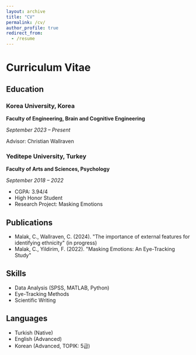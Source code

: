 ```yaml
---
layout: archive
title: "CV"
permalink: /cv/
author_profile: true
redirect_from:
  - /resume
---
```


<div class="cv-section">
  <h1>Curriculum Vitae</h1>

  <section class="cv-education">
    <h2>Education</h2>
    <div>
      <h3>Korea University, Korea</h3>
      <p><strong>Faculty of Engineering, Brain and Cognitive Engineering</strong></p>
      <p><em>September 2023 – Present</em></p>
      <p>Advisor: Christian Wallraven</p>
    </div>
    <div>
      <h3>Yeditepe University, Turkey</h3>
      <p><strong>Faculty of Arts and Sciences, Psychology</strong></p>
      <p><em>September 2018 – 2022</em></p>
      <ul>
        <li>CGPA: 3.94/4</li>
        <li>High Honor Student</li>
        <li>Research Project: Masking Emotions</li>
      </ul>
    </div>
  </section>

  <section class="cv-publications">
    <h2>Publications</h2>
    <ul>
      <li>Malak, C., Wallraven, C. (2024). "The importance of external features for identifying ethnicity" (in progress)</li>
      <li>Malak, C., Yildirim, F. (2022). "Masking Emotions: An Eye-Tracking Study"</li>
    </ul>
  </section>

  <section class="cv-skills">
    <h2>Skills</h2>
    <ul>
      <li>Data Analysis (SPSS, MATLAB, Python)</li>
      <li>Eye-Tracking Methods</li>
      <li>Scientific Writing</li>
    </ul>
  </section>

  <section class="cv-languages">
    <h2>Languages</h2>
    <ul>
      <li>Turkish (Native)</li>
      <li>English (Advanced)</li>
      <li>Korean (Advanced, TOPIK: 5급)</li>
    </ul>
  </section>
</div>
